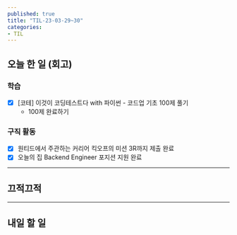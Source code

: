 ```yaml
---
published: true
title: "TIL-23-03-29~30"
categories: 
- TIL
---
```

## 오늘 한 일 (회고)

### 학습
* [x] [코테] 이것이 코딩테스트다 with 파이썬 - 코드업 기초 100제 풀기
  - 100제 완료하기
  
### 구직 활동
* [x] 원티드에서 주관하는 커리어 킥오프의 미션 3R까지 제출 완료
* [x] 오늘의 집 Backend Engineer 포지션 지원 완료
---

## 끄적끄적

---

## 내일 할 일
